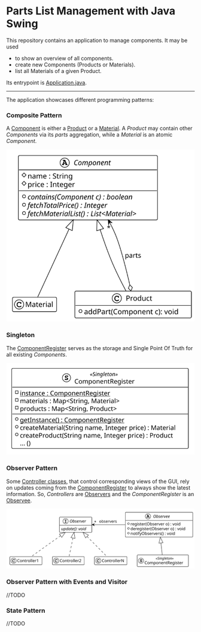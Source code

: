 # Parts List Management with Java Swing
This repository contains an application to manage components.
It may be used
* to show an overview of all components.
* create new Components (Products or Materials).
* list all Materials of a given Product.

Its entrypoint is [Application.java](src/main/java/org/hawhamburg/Application.java).

---

The application showcases different programming patterns:

### Composite Pattern
A [Component](src/main/java/org/hawhamburg/model/composite/Component.java) is either a
[Product](src/main/java/org/hawhamburg/model/composite//Product.java) or a
[Material](src/main/java/org/hawhamburg/model/composite/Material.java).
A _Product_ may contain other _Components_ via its _parts_ aggregation,
while a _Material_ is an atomic _Component_.

![](docs/composite.svg)


### Singleton
The [ComponentRegister](src/main/java/org/hawhamburg/model/singleton/ComponentRegister.java)
serves as the storage and Single Point Of Truth for all existing _Components_.

![](docs/singleton.svg)


### Observer Pattern
Some [Controller classes](src/main/java/org/hawhamburg/controller), that control corresponding views of the GUI,
rely on updates coming from the [ComponentRegister](src/main/java/org/hawhamburg/model/singleton/ComponentRegister.java)
to always show the latest information.
So, _Controllers_ are [Observers](src/main/java/org/hawhamburg/observerwithevents/observer/Observer.java)
and the _ComponentRegister_ is an [Observee](src/main/java/org/hawhamburg/observerwithevents/observer/Observee.java).

![](docs/observer.svg)


### Observer Pattern with Events and Visitor
//TODO


### State Pattern
//TODO
